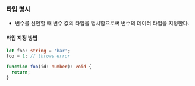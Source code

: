 ### 타입 명시
- 변수를 선언할 때 변수 값의 타입을 명시함으로써 변수의 데이터 타입을 지정한다.
#### 타입 지정 방법
```ts
let foo: string = 'bar';
foo = 1; // throws error
```
```ts
function foo(id: number): void {
  return;
}
```
